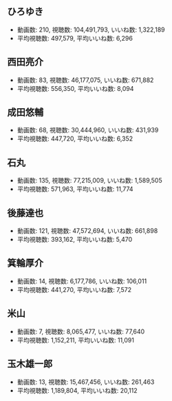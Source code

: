 ## ひろゆき

-   動画数: 210, 視聴数: 104,491,793, いいね数: 1,322,189
-   平均視聴数: 497,579, 平均いいね数: 6,296

## 西田亮介

-   動画数: 83, 視聴数: 46,177,075, いいね数: 671,882
-   平均視聴数: 556,350, 平均いいね数: 8,094

## 成田悠輔

-   動画数: 68, 視聴数: 30,444,960, いいね数: 431,939
-   平均視聴数: 447,720, 平均いいね数: 6,352

## 石丸

-   動画数: 135, 視聴数: 77,215,009, いいね数: 1,589,505
-   平均視聴数: 571,963, 平均いいね数: 11,774

## 後藤達也

-   動画数: 121, 視聴数: 47,572,694, いいね数: 661,898
-   平均視聴数: 393,162, 平均いいね数: 5,470

## 箕輪厚介

-   動画数: 14, 視聴数: 6,177,786, いいね数: 106,011
-   平均視聴数: 441,270, 平均いいね数: 7,572

## 米山

-   動画数: 7, 視聴数: 8,065,477, いいね数: 77,640
-   平均視聴数: 1,152,211, 平均いいね数: 11,091

## 玉木雄一郎

-   動画数: 13, 視聴数: 15,467,456, いいね数: 261,463
-   平均視聴数: 1,189,804, 平均いいね数: 20,112


